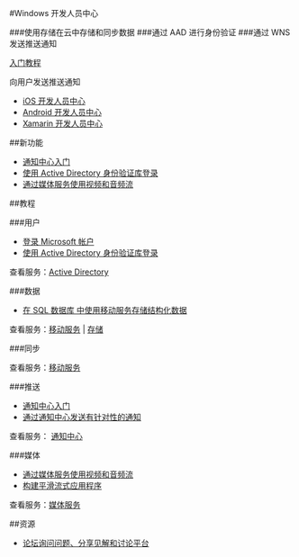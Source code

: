 <properties pageTitle="移动服务-Windows - Azure 微软云" metakeywords="" description="移动服务-Windows - Azure 微软云" services="" documentationCenter="Windows" authors="" manager="Tiffena" editor="EricChen"/>
  
<tags ms.service="mobile-services" ms.date="" wacn.date="11/17/2016"/>



#Windows 开发人员中心

###使用存储在云中存储和同步数据
###通过 AAD 进行身份验证
###通过 WNS 发送推送通知

[入门教程](/documentation/articles/mobile-services-javascript-backend-windows-store-javascript-get-started/)
  
  向用户发送推送通知

- [iOS 开发人员中心](/develop/mobile/ios)
- [Android 开发人员中心](/develop/mobile/android)
- [Xamarin 开发人员中心](/develop/mobile/xamarin)

##新功能

- [通知中心入门](/documentation/articles/notification-hubs-windows-mobile-push-notifications-mpns/)
- [使用 Active Directory 身份验证库登录](https://github.com/AzureADSamples/NativeClient-WindowsPhone8.1)
- [通过媒体服务使用视频和音频流](http://playerframework.codeplex.com/releases/view/97333)

##教程

###用户

- [登录 Microsoft 帐户](/documentation/articles/mobile-services-windows-phone-get-started-users/)
- [使用 Active Directory 身份验证库登录](https://github.com/AzureADSamples/NativeClient-WindowsPhone8.1)
<!--- [代表用户访问 SharePoint](/documentation/articles/mobile-services-dotnet-backend-calling-sharepoint-on-behalf-of-user/)-->

查看服务：[Active Directory](https://github.com/AzureAD)

###数据

- [在 SQL 数据库 中使用移动服务存储结构化数据](/documentation/articles/mobile-services-windows-phone-get-started-data/)

查看服务：[移动服务](/documentation/services/mobile-services/) | [存储](/documentation/services/storage/)

###同步



查看服务：[移动服务](/documentation/services/mobile-services/)

###推送

- [通知中心入门](/documentation/articles/notification-hubs-windows-mobile-push-notifications-mpns/)
- [通过通知中心发送有针对性的通知](/documentation/articles/notification-hubs-windows-phone-push-xplat-segmented-mpns-notification/)


查看服务： [通知中心](/documentation/services/notification-hubs/)

###媒体

- [通过媒体服务使用视频和音频流](http://playerframework.codeplex.com/releases/view/97333)
- [构建平滑流式应用程序](/documentation/articles/media-services-build-smooth-streaming-apps/)

查看服务：[媒体服务](/develop/media-services)

##资源
<!--- [Windows 参考查找针对客户端库和服务器脚本的文档](/develop/mobile/reference-wp8)-->
<!--- [Windows 示例了解丰富的可下载示例应用程序](/develop/mobile/wp8-samples)-->
- [论坛询问问题、分享见解和讨论平台](https://social.msdn.microsoft.com/Forums/zh-CN/home?forum=windowsazurezhchs)

